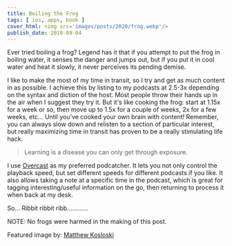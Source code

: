 ```yaml
---
title: Boiling the Frog
tags: [ ios, apps, book ]
cover_html: <img src='images/posts/2020/frog.webp'/>
publish_date: 2019-09-04
---
```


Ever tried boiling a frog? Legend has it that if you attempt to put the frog in boiling water, it senses the danger and jumps out, but if you put it in cool water and heat it slowly, it never perceives its pending demise.

I like to make the most of my time in transit, so I try and get as much content in as possible. I achieve this by listing to my podcasts at 2.5-3x depending on the syntax and diction of the host. Most people throw their hands up in the air when I suggest they try it. But it's like cooking the frog: start at 1.15x for a week or so, then move up to 1.5x for a couple of weeks, 2x for a few weeks, etc... Until you've cooked your own brain with content! Remember, you can always slow down and relisten to a section of particular interest, but really maximizing time in transit has proven to be a really stimulating life hack.

> Learning is a disease you can only get through exposure. 


I use [Overcast](https://itunes.apple.com/us/app/overcast/id888422857?mt=8) as my preferred podcatcher. It lets you not only control the playback speed, but set different speeds for different podcasts if you like. It also allows taking a note at a specific time in the podcast, which is great for tagging interesting/useful information on the go, then returning to process it when back at my desk.

So... Ribbit ribbit ribb............


NOTE: No frogs were harmed in the making of this post. 


Featured image by: [Matthew Kosloski](https://unsplash.com/@matthew?utm_medium=referral&amp;utm_campaign=photographer-credit&amp;utm_content=creditBadge)